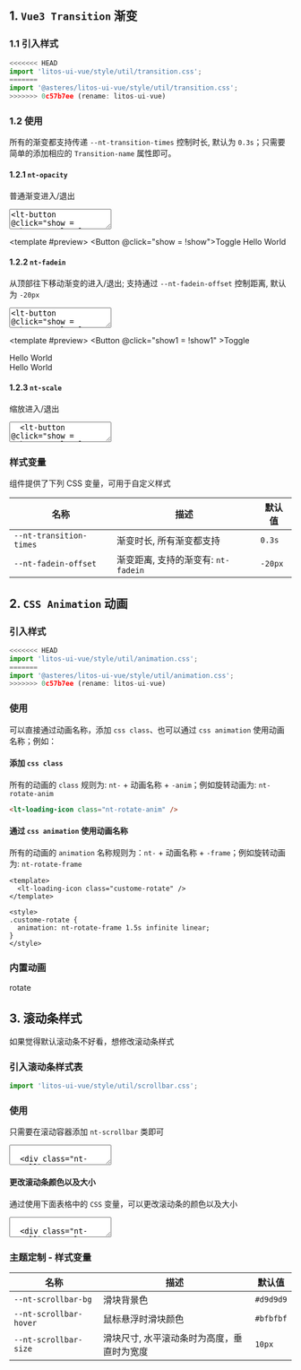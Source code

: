 ## 1. `Vue3 Transition` 渐变

### 1.1 引入样式

```ts
<<<<<<< HEAD
import 'litos-ui-vue/style/util/transition.css';
=======
import '@asteres/litos-ui-vue/style/util/transition.css';
>>>>>>> 0c57b7ee (rename: litos-ui-vue)
```

<script setup>
import SourceCode from '../src/app_components/SourceCode.vue';
import CodePreview from '../src/app_components/CodePreview.vue';
import { Button, LoadingIcon } from '../src'
import { ref } from 'vue';

const show = ref(true)
const show1 = ref(true)
const show2 = ref(true)
</script>

### 1.2 使用

所有的渐变都支持传递 `--nt-transition-times` 控制时长, 默认为 `0.3s`；只需要简单的添加相应的 `Transition-name` 属性即可。

#### 1.2.1 `nt-opacity`

普通渐变进入/退出

<ClientOnly><CodePreview class="mb-15">
<textarea lang="vue-html">
<lt-button @click="show = !show">Toggle</lt-button>
<Transition name="nt-opacity">

<p v-if="show">Hello world</p>
</Transition>
</textarea>
<template #preview>
<Button @click="show = !show">Toggle</Button>
<Transition name="nt-opacity">
<span v-if="show" class="ml-10">Hello World</span>
</Transition>
</template>
</CodePreview></ClientOnly>

#### 1.2.2 `nt-fadein`

从顶部往下移动渐变的进入/退出; 支持通过 `--nt-fadein-offset` 控制距离, 默认为 `-20px`

<ClientOnly><CodePreview class="mb-15">
<textarea lang="vue-html">
<lt-button @click="show = !show">Toggle</lt-button>
<Transition name="nt-fadein">

<p v-if="show">Hello world</p>
</Transition>
<Transition name="nt-fadein">
<p v-if="show" style="--nt-fadein-offset:-50px;">Hello world</p>
</Transition>
</textarea>
<template #preview>
<Button @click="show1 = !show1" >Toggle</Button>
<Transition name="nt-fadein">
<div v-if="show1" class="inline ml-10">Hello World</div>
</Transition>
<Transition name="nt-fadein">
<div v-if="show1" class="inline ml-10" style="--nt-fadein-offset:-50px;">Hello World</div>
</Transition>
</template>
</CodePreview></ClientOnly>

#### 1.2.3 `nt-scale`

缩放进入/退出

<ClientOnly>
  <CodePreview>
  <textarea lang="vue-html">
  <lt-button @click="show = !show">Toggle</lt-button>
    <Transition name="nt-opacity">
  <p v-if="show">Hello world</p>
  </Transition>
  </textarea>
  <template #preview>
    <Button @click="show2 = !show2">Toggle</Button>
    <Transition name="nt-scale" appear>
      <div class="inline ml-10" v-if="show2">Hello world</div>
    </Transition>
  </template>
  </CodePreview>
</ClientOnly>

### 样式变量

组件提供了下列 CSS 变量，可用于自定义样式

| 名称                    | 描述                                | 默认值  |
| ----------------------- | ----------------------------------- | ------- |
| `--nt-transition-times` | 渐变时长, 所有渐变都支持            | `0.3s`  |
| `--nt-fadein-offset`    | 渐变距离, 支持的渐变有: `nt-fadein` | `-20px` |

## 2. `CSS Animation` 动画

### 引入样式

```ts
<<<<<<< HEAD
import 'litos-ui-vue/style/util/animation.css';
=======
import '@asteres/litos-ui-vue/style/util/animation.css';
>>>>>>> 0c57b7ee (rename: litos-ui-vue)
```

### 使用

可以直接通过动画名称，添加 `css class`、也可以通过 `css animation` 使用动画名称；例如：

#### 添加 `css class`

所有的动画的 `class` 规则为: `nt-` + 动画名称 + `-anim`；例如旋转动画为: `nt-rotate-anim`

```html
<lt-loading-icon class="nt-rotate-anim" />
```

#### 通过 `css animation` 使用动画名称

所有的动画的 `animation` 名称规则为：`nt-` + 动画名称 + `-frame`；例如旋转动画为: `nt-rotate-frame`

```vue
<template>
  <lt-loading-icon class="custome-rotate" />
</template>

<style>
.custome-rotate {
  animation: nt-rotate-frame 1.5s infinite linear;
}
</style>
```

### 内置动画

<div class="icon-list mt-15">
  <div class="icon-item center">
    <LoadingIcon class="nt-rotate-anim" />
    <span class="icon-name">rotate</span>
  </div>
</div>

## 3. 滚动条样式

如果觉得默认滚动条不好看，想修改滚动条样式

### 引入滚动条样式表

```ts
import 'litos-ui-vue/style/util/scrollbar.css';
```

### 使用

只需要在滚动容器添加 `nt-scrollbar` 类即可

<ClientOnly><CodePreview class="mb-15">
<textarea lang="html">

  <div class="nt-scrollbar" style="width:100%;height:80px;border:1px solid #dedede;overflow:auto;">
    <div style="width:150%;height:150px;">ScrollBar</div>
  </div>
  </textarea>
</CodePreview></ClientOnly>

#### 更改滚动条颜色以及大小

通过使用下面表格中的 `CSS` 变量，可以更改滚动条的颜色以及大小

<ClientOnly><CodePreview>
<textarea lang="html">

  <div class="nt-scrollbar" style="--nt-scrollbar-bg:orange;--nt-scrollbar-hover:red;--nt-scrollbar-size:8px;width:100%;height:80px;border:1px solid #dedede;overflow:auto;">
    <div style="width:150%;height:150px;">ScrollBar</div>
  </div>
  </textarea>
</CodePreview></ClientOnly>

### 主题定制 - 样式变量

| 名称                   | 描述                                       | 默认值    |
| ---------------------- | ------------------------------------------ | --------- |
| `--nt-scrollbar-bg`    | 滑块背景色                                 | `#d9d9d9` |
| `--nt-scrollbar-hover` | 鼠标悬浮时滑块颜色                         | `#bfbfbf` |
| `--nt-scrollbar-size`  | 滑块尺寸, 水平滚动条时为高度，垂直时为宽度 | `10px`    |
